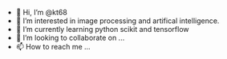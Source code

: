- 👋 Hi, I’m @kt68
- 👀 I’m interested in image processing and artifical intelligence.
- 🌱 I’m currently learning python scikit and tensorflow
- 💞️ I’m looking to collaborate on ...
- 📫 How to reach me ...

<!---
kt68/kt68 is a ✨ special ✨ repository because its `README.md` (this file) appears on your GitHub profile.
You can click the Preview link to take a look at your changes.
--->

